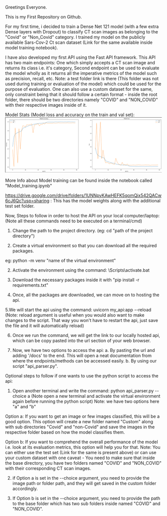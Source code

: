 Greetings Everyone.

This is my First Repository on Github.

For my first time, i decided to train a Dense Net 121 model (with a few extra Dense layers with Dropout) to classify CT scan images as belonging to the "Covid" or "Non_Covid" category. I trained my model on the publicly available Sars-Cov-2 Ct scan dataset (Link for the same available inside model training notebook).

I have also developed my first API using the Fast API framework. This API has two main endpoints: One which simply accepts a CT scan image and returns its class i.e. it's category, Second endpoint can be used to evaluate the model wholly as it returns all the imperative metrics of the model such as precision, recall, etc. Note: a test folder link is there (This folder was not used during training or evaluation of the model) which could be used for the purpose of evaluation. One can also use a custom dataset for the same, only constraint being that it should follow a certain format - inside the root folder, there should be two directories namely "COVID" and "NON_COVID" with their respective images inside of it.

Model Stats (Model loss and accuracy on the train and val set):
![Screenshot](docs/Model_stats.jpg)

More Info about Model training can be found inside the notebook called "Model_training.ipynb"

https://drive.google.com/drive/folders/1UNNpvKAwHEFK5qomQix542QACw6cJ6Qc?usp=sharing : This has the model weights along with the additional test set folder.

Now, Steps to follow in order to host the API on your local computer/laptop: (Note all these commands need to be executed on a terminal/cmd)
1. Change the path to the project directory. (eg: cd "path of the project directory")

1. Create a virtual environment so that you can download all the required packages.

eg: python -m venv "name of the virtual environment"

2. Activate the environment using the command: <name of the virtual environment>\Scripts\activate.bat

3. Download the necessary packages inside it with "pip install -r requirements.txt"

4. Once, all the packages are downloaded, we can move on to hosting the api.

5.We will start the api using the command: uvicorn my_api:app --reload (Note: reload argument is useful when you would also want to make changes to the script. That way you won't have to restart the api, just save the file and it will automatically reload)

6. Once we run the command, we will get the link to our locally hosted api, which can be copy pasted into the url section of your web browser.

7. Now, we have two options to access the api:
a. By pasting the url and adding '/docs' to the end. This will open a neat documentation from where the endpoints/methods can be accessed easily.
b. By using our script "api_parser.py".

Optional steps to follow if one wants to use the python script to access the api:
1. Open another terminal and write the command: python api_parser.py --choice a
(Note open a new terminal and activate the virtual environment again before running the python script)
Note: we have two options here "a" and "b"

Option a: If you want to get an image or few images classified, this will be a good option. This option will create a new folder named "Custom" along with sub directories "Covid" and "non-Covid" and save the images in the respective folder based on how the model classifies them.

Option b: If you want to comprehend the overall performance of the model i.e. look at its evaluation metrics, this option will help you for that.
Note: You can either use the test set (Link for the same is present above) or can use your custom dataset with one caveat - You need to make sure that inside the base directory, you have two folders named "COVID" and "NON_COVID" with their corresponding CT scan images.

2. if Option a is set in the --choice argument, you need to provide the image path or folder path, and they will get saved in the custom folder accordingly.

3. If Option b is set in the --choice argument, you need to provide the path to the base folder which has two sub folders inside named "COVID" and "NON_COVID".
